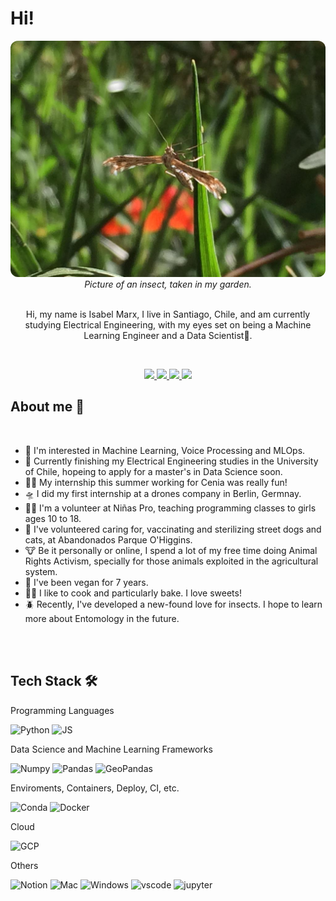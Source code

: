 # Hi!

<div align="center">
    <img src='banner.jpeg' style="border-radius: 12px"> 
    <em>Picture of an insect, taken in my garden.</em>
</div>

<br>

<div align="center">

Hi, my name is Isabel Marx, I live in Santiago, Chile, and am currently studying Electrical Engineering, with my eyes set on being a Machine Learning Engineer and a Data Scientist🤩.
  
</div>

<br>

<p align="center">
    <a href="https://www.linkedin.com/in/isabel-marx-8b6414255/">
        <img src="https://img.shields.io/badge/LinkedIn-0077B5?style=for-the-badge&logo=linkedin&logoColor=white"/>
    </a>
    <a href="mailto:imarxv@gmail.com">
        <img src="https://img.shields.io/badge/Gmail-D14836?style=for-the-badge&logo=gmail&logoColor=white"/>
    </a>
    <a href="cv_isabel_marx.pdf">
        <img src="https://img.shields.io/badge/Resume-Blue?style=for-the-badge&logoColor=white"/>
    </a>
    <a href="cv_isabel_marx_es.pdf">
        <img src="https://img.shields.io/badge/Resume (in spanish)-a?style=for-the-badge&logoColor=white"/>
    </a>
</p>



## About me 🐣

<br>

- 🤖 I'm interested in Machine Learning, Voice Processing and MLOps.
- 🏫 Currently finishing my Electrical Engineering studies in the University of Chile, hopeing to apply for a master's in Data Science soon.
- 👩‍💻 My internship this summer working for Cenia was really fun!
- 🛸 I did my first internship at a drones company in Berlin, Germnay.
- 👩‍🏫 I'm a volunteer at Niñas Pro, teaching programming classes to girls ages 10 to 18.
- 🐶 I've volunteered caring for, vaccinating and sterilizing street dogs and cats, at Abandonados Parque O'Higgins.
- 🐮 Be it personally or online, I spend a lot of my free time doing Animal Rights Activism, specially for those animals exploited in the agricultural system.
- 🥦 I've been vegan for 7 years.
- 👩‍🍳 I like to cook and particularly bake. I love sweets!
- 🪲 Recently, I've developed a new-found love for insects. I hope to learn more about Entomology in the future.

<br>
<br>

## Tech Stack 🛠️

Programming Languages

![Python](https://img.shields.io/badge/Python-FFD43B?style=flat-square&logo=python&logoColor=blue)
![JS](https://img.shields.io/badge/mysql-%2300f.svg?style=for-the-badge&logo=mysql&logoColor=white)

Data Science and Machine Learning Frameworks

![Numpy](https://img.shields.io/badge/Numpy-777BB4?style=flat-square&logo=numpy&logoColor=white])
![Pandas](https://img.shields.io/badge/Pandas-2C2D72?style=flat-square&logo=pandas&logoColor=white])
![GeoPandas](https://img.shields.io/badge/GeoPandas-0F9C5A?style=flat-square&logo=pandas&logoColor=white])

Enviroments, Containers, Deploy, CI, etc.

![Conda](https://img.shields.io/badge/conda-342B029.svg?&style=flat-square&logo=anaconda&logoColor=white)
![Docker](https://img.shields.io/badge/Docker-2CA5E0?style=flat-square&logo=docker&logoColor=white)

Cloud

![GCP](https://img.shields.io/badge/Google_Cloud-4285F4?style=flat-square&logo=google-cloud&logoColor=white)

Others

![Notion](https://img.shields.io/badge/Notion-000000?style=flat-square&logo=notion&logoColor=white)
![Mac](https://img.shields.io/badge/mac%20os-000000?style=for-the-badge&logo=apple&logoColor=white)
![Windows](https://img.shields.io/badge/Windows-0078D6?style=flat-square&logo=windows&logoColor=white)
![vscode](https://img.shields.io/badge/VSCode-0078D4?style=flat-square&logo=visual%20studio%20code&logoColor=white)
![jupyter](https://img.shields.io/badge/Jupyter-F37626.svg?&style=flat-square&logo=Jupyter&logoColor=white)

